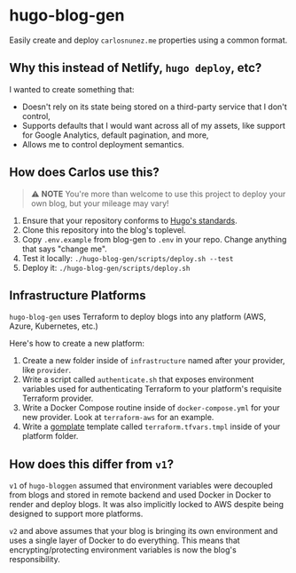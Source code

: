 # hugo-blog-gen

Easily create and deploy `carlosnunez.me` properties using a common format.

## Why this instead of Netlify, `hugo deploy`, etc?

I wanted to create something that:

- Doesn't rely on its state being stored on a third-party service that I don't
  control,
- Supports defaults that I would want across all of my assets, like
  support for Google Analytics, default pagination, and more,
- Allows me to control deployment semantics.

## How does Carlos use this?

> ⚠️  **NOTE** You're more than welcome to use this project to deploy
> your own blog, but your mileage may vary!

1. Ensure that your repository conforms to [Hugo's standards](https://gohugo.io/getting-started/directory-structure/).
2. Clone this repository into the blog's toplevel.
3. Copy `.env.example` from blog-gen to `.env` in your repo. Change anything that says "change me".
4. Test it locally: `./hugo-blog-gen/scripts/deploy.sh --test`
4. Deploy it: `./hugo-blog-gen/scripts/deploy.sh`

## Infrastructure Platforms

`hugo-blog-gen` uses Terraform to deploy blogs into any platform (AWS, Azure,
Kubernetes, etc.)

Here's how to create a new platform:

1. Create a new folder inside of `infrastructure` named after your provider,
   like `provider`.
2. Write a script called `authenticate.sh` that exposes environment variables
   used for authenticating Terraform to your platform's requisite Terraform
   provider.
3. Write a Docker Compose routine inside of `docker-compose.yml` for your new
   provider. Look at `terraform-aws` for an example.
4. Write a [gomplate](https://github.com/hairyhenderson/gomplate) template
   called `terraform.tfvars.tmpl` inside of your platform folder.

## How does this differ from `v1`?

`v1` of `hugo-bloggen` assumed that environment variables were decoupled
from blogs and stored in remote backend and used Docker in Docker to
render and deploy blogs. It was also implicitly locked to AWS despite being
designed to support more platforms.

`v2` and above assumes that your blog is bringing its own environment and uses
a single layer of Docker to do everything. This means that encrypting/protecting
environment variables is now the blog's responsibility.
